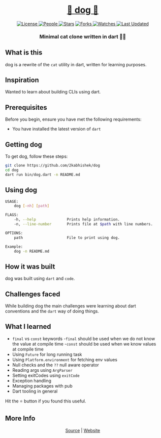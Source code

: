 <div align = "center">

<h1><a href="https://2kabhishek.github.io/dog">🎯 dog 🐶</a></h1>

<a href="https://github.com/2KAbhishek/dog/blob/main/LICENSE">
<img alt="License" src="https://img.shields.io/github/license/2kabhishek/dog?style=flat&color=eee&label="> </a>

<a href="https://github.com/2KAbhishek/dog/graphs/contributors">
<img alt="People" src="https://img.shields.io/github/contributors/2kabhishek/dog?style=flat&color=ffaaf2&label=People"> </a>

<a href="https://github.com/2KAbhishek/dog/stargazers">
<img alt="Stars" src="https://img.shields.io/github/stars/2kabhishek/dog?style=flat&color=98c379&label=Stars"></a>

<a href="https://github.com/2KAbhishek/dog/network/members">
<img alt="Forks" src="https://img.shields.io/github/forks/2kabhishek/dog?style=flat&color=66a8e0&label=Forks"> </a>

<a href="https://github.com/2KAbhishek/dog/watchers">
<img alt="Watches" src="https://img.shields.io/github/watchers/2kabhishek/dog?style=flat&color=f5d08b&label=Watches"> </a>

<a href="https://github.com/2KAbhishek/dog/pulse">
<img alt="Last Updated" src="https://img.shields.io/github/last-commit/2kabhishek/dog?style=flat&color=e06c75&label="> </a>

<h3>Minimal cat clone written in dart 🐶🎯</h3>

</div>

## What is this

dog is a rewrite of the `cat` utility in dart, written for learning purposes.

## Inspiration

Wanted to learn about building CLIs using dart.

## Prerequisites

Before you begin, ensure you have met the following requirements:

- You have installed the latest version of `dart`

## Getting dog

To get dog, follow these steps:

```bash
git clone https://github.com/2kabhishek/dog
cd dog
dart run bin/dog.dart -n README.md
```

## Using dog

```bash
USAGE:
    dog [-nh] [path]

FLAGS:
    -h, --help              Prints help information.
    -n, --line-number       Prints file at $path with line numbers.

OPTIONS:
    path                    File to print using dog.

Example:
    dog -n README.md

```

## How it was built

dog was built using `dart` and `code`.

## Challenges faced

While building dog the main challenges were learning about dart conventions and the `dart` way of doing things.

## What I learned

- `final` vs `const` keywords
    -`final` should be used when we do not know the value at compile time
    -`const` should be used when we know values at compile time
- Using `Future` for long running task
- Using `Platform.environment` for fetching env values
- Null checks and the `??` null aware operator
- Reading args using `ArgParser`
- Setting exitCodes using `exitCode`
- Exception handling
- Managing packages with pub
- Dart tooling in general

Hit the ⭐ button if you found this useful.

## More Info

<div align="center">

<a href="https://github.com/2KAbhishek/dog">Source</a> | <a href="https://2kabhishek.github.io/dog">Website</a>

</div>
